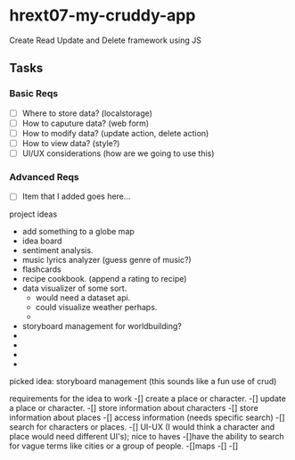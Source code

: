 # hrext07-my-cruddy-app
Create Read Update and Delete framework using JS


## Tasks

### Basic Reqs
- [ ] Where to store data? (localstorage)
- [ ] How to caputure data? (web form)
- [ ] How to modify data? (update action, delete action)
- [ ] How to view data? (style?)
- [ ] UI/UX considerations (how are we going to use this)

### Advanced Reqs
- [ ] Item that I added goes here...




project ideas
- add something to a globe map
- idea board
- sentiment analysis. 
- music lyrics analyzer (guess genre of music?)
- flashcards
- recipe cookbook. (append a rating to recipe)
- data visualizer of some sort.
	- would need a dataset api. 
	- could visualize weather perhaps.  
	-
- storyboard management for worldbuilding?
- 
-
-
-
picked idea: storyboard management (this sounds like a fun use of crud)

requirements for the idea to work
-[] create a place or character.
-[] update a place or character. 
-[] store information about characters
-[] store information about places
-[] access information (needs specific search)
-[] search for characters or places. 
-[] UI-UX (I would think a character and place would need different UI's);
nice to haves
-[]have the ability to search for vague terms like cities or a group of people. 
-[]maps 
-[]
-[]